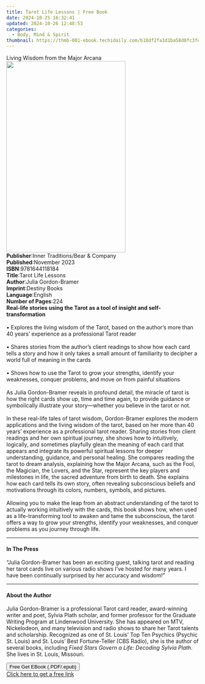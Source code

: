```yaml
---
title: Tarot Life Lessons | Free Book
date: 2024-10-25 16:32:41
updated: 2024-10-26 12:48:53
categories:
  - Body, Mind & Spirit
thumbnail: https://thmb-001-ebook.techidaily.com/b18df2fa1d1ba58d8fc3fe54d5f805068e57cf33e0990efa81146937a3c4c7d5.jpg
---
```

<main id="book-container">
  <div class="flex flex-col">
    <div class="book-brief flex-1 py-6 px-4 sm:p-6 md:py-10 md:px-8">
      <!-- brief-->
      <div class="book-brief-main">Living Wisdom from the Major Arcana</div>
    </div>
    <div
      class="book-meta-info flex-1 grid gap-4 col-start-1 col-end-3 row-start-1 sm:mb-6 sm:grid-cols-4 lg:gap-6 lg:col-start-2 lg:row-end-6 lg:row-span-6 lg:mb-0"
    >
      <div
        class="book-meta-info-left place-content-center mt-4 p-4 text-sm leading-6 col-start-2 col-span-2 dark:text-slate-400"
      >
        <img
          class="w-full h-500 object-cover rounded-lg sm:h-255 sm:col-span-2 lg:col-span-full"
          src="https://img-001-ebook.techidaily.com/84d268410a5bea132140ae0b049d0baf4a6bf517b2de72563849f80873a6884a.jpg"
          alt=""
          width="312"
          height="500"
        />
      </div>
      <div
        class="book-meta-info-right mt-2 col-start-1 row-start-2 col-span-3 self-center"
      >
        <!-- meta data  -->
        <div class="flex flex-col px-4 md:px-8">
          <div class="flex-1">
            <strong>Publisher</strong>:<span class="px-2"
              >Inner Traditions/Bear &amp; Company</span
            >
          </div>
          <div class="flex-1">
            <strong>Published</strong>:<span class="px-2">November 2023</span>
          </div>
          <div class="flex-1">
            <strong>ISBN</strong>:<span class="px-2">9781644118184</span>
          </div>
          <div class="flex-1">
            <strong>Title</strong>:<span class="px-2">Tarot Life Lessons</span>
          </div>
          <div class="flex-1">
            <strong>Author</strong>:<span class="px-2"
              >Julia Gordon-Bramer</span
            >
          </div>
          <div class="flex-1">
            <strong>Imprint</strong>:<span class="px-2">Destiny Books</span>
          </div>
          <div class="flex-1">
            <strong>Language</strong>:<span class="px-2">English</span>
          </div>
          <div class="flex-1">
            <strong>Number of Pages</strong>:<span class="px-2">224</span>
          </div>
        </div>
      </div>
    </div>
    <div class="book-description flex-1 py-6 px-4 sm:p-6 md:py-10 md:px-8">
      <div class="book-description-main">
        <div accordion-content="" id="description">
          <b
            >Real-life stories using the Tarot as a tool of insight and
            self-transformation</b
          ><br /><br />• Explores the living wisdom of the Tarot, based on the
          author’s more than 40 years’ experience as a professional Tarot
          reader<br /><br />• Shares stories from the author’s client readings
          to show how each card tells a story and how it only takes a small
          amount of familiarity to decipher a world full of meaning in the
          cards<br /><br />• Shows how to use the Tarot to grow your strengths,
          identify your weaknesses, conquer problems, and move on from painful
          situations<br /><br />As Julia Gordon-Bramer reveals in profound
          detail, the miracle of tarot is how the right cards show up, time and
          time again, to provide guidance or symbolically illustrate your
          story—whether you believe in the tarot or not. <br /><br />In these
          real-life tales of tarot wisdom, Gordon-Bramer explores the modern
          applications and the living wisdom of the tarot, based on her more
          than 40 years’ experience as a professional tarot reader. Sharing
          stories from client readings and her own spiritual journey, she shows
          how to intuitively, logically, and sometimes playfully glean the
          meaning of each card that appears and integrate its powerful spiritual
          lessons for deeper understanding, guidance, and personal healing. She
          compares reading the tarot to dream analysis, explaining how the Major
          Arcana, such as the Fool, the Magician, the Lovers, and the Star,
          represent the key players and milestones in life, the sacred adventure
          from birth to death. She explains how each card tells its own story,
          often revealing subconscious beliefs and motivations through its
          colors, numbers, symbols, and pictures. <br /><br />Allowing you to
          make the leap from an abstract understanding of the tarot to actually
          working intuitively with the cards, this book shows how, when used as
          a life-transforming tool to awaken and tame the subconscious, the
          tarot offers a way to grow your strengths, identify your weaknesses,
          and conquer problems as you journey through life.
        </div>
        <div class="accordion-fader"></div>
      </div>
    </div>
    <div class="book-excerpts flex-1 py-6 px-4 sm:p-6 md:py-10 md:px-8">
      <!-- excerpts-->
      <div class="book-excerpts-main">
        <hr />
        <h4 class="placeholder placeholder-heading">
          <span>In The Press</span>
        </h4>
        <p>
          “Julia Gordon-Bramer has been an exciting guest, talking tarot and
          reading her tarot cards live on various radio shows I’ve hosted for
          many years. I have been continually surprised by her accuracy and
          wisdom!”
        </p>
      </div>
    </div>
    <div class="book-about-author flex-1 py-6 px-4 sm:p-6 md:py-10 md:px-8">
      <!-- about author-->
      <div class="book-main-author-main">
        <hr />
        <h4 class="placeholder placeholder-heading">
          <span>About the Author</span>
        </h4>
        <p>
          Julia Gordon-Bramer is a professional Tarot card reader, award-winning
          writer and poet, Sylvia Plath scholar, and former professor for the
          Graduate Writing Program at Lindenwood University. She has appeared on
          MTV, Nickelodeon, and many television and radio shows to share her
          Tarot talents and scholarship. Recognized as one of St. Louis’ Top Ten
          Psychics (Psychic St. Louis) and St. Louis’ Best Fortune-Teller (CBS
          Radio), she is the author of several books, including
          <i>Fixed Stars Govern a Life: Decoding Sylvia Plath</i>. She lives in
          St. Louis, Missouri.
        </p>
      </div>
    </div>
    <div class="book-free-get flex-1 py-6 px-4 sm:p-6 md:py-10 md:px-8">
      <button
        id="btn-free-get"
        class="bg-blue-500 hover:bg-blue-700 text-white font-bold py-2 px-4 rounded"
      >
        Free Get EBook (.PDF/.epub)
      </button>
      <div id="countdown-display" class="px-2 text-lg mt-2"></div>
      <a
        id="free-link"
        class="hidden bg-blue-500 hover:bg-blue-700 text-white font-bold py-2 px-4 rounded"
        href="https://www.ebooks.com/en-us/book/210769682/tarot-life-lessons/julia-gordon-bramer/"
        target="_blank"
        >Click here to get a free link</a
      >
    </div>
    <script>
      let countdownTime = 0;
      let countdownInterval = null;
      document
        .getElementById('btn-free-get')
        .addEventListener('click', startCountdown);
      function startCountdown() {
        countdownTime = new Date().getTime() + 60000 * 3;
        countdownInterval = setInterval(updateCountdown, 1000);
        document.getElementById('btn-free-get').disabled = true;
        document
          .getElementById('btn-free-get')
          .classList.add('bg-gray-500', 'cursor-not-allowed');
      }
      function updateCountdown() {
        let currentTime = new Date().getTime();
        let timeLeft = countdownTime - currentTime;
        let secondsLeft = Math.floor(timeLeft / 1000);
        document.getElementById('countdown-display').innerHTML =
          `Remaining time: ${secondsLeft} seconds.`;
        if (secondsLeft <= 0) {
          clearInterval(countdownInterval);
          document.getElementById('btn-free-get').classList.add('hidden');
          document.getElementById('free-link').classList.remove('hidden');
          document.getElementById('countdown-display').innerHTML = '';
        }
      }
    </script>
  </div>
</main>
